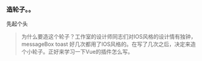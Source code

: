 ### 造轮子。。

先起个头

>为什么要造这个轮子？工作室的设计师同志们对IOS风格的设计情有独钟，messageBox toast 好几次都用了IOS风格的。在写了几次之后，决定来造个小轮子。正好来学习一下Vue的插件怎么写。



